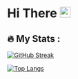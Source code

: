 # Hi There <img src="https://media.giphy.com/media/hvRJCLFzcasrR4ia7z/giphy.gif" width="25px">


## :fire: My Stats :

[![GitHub Streak](https://github-readme-streak-stats.herokuapp.com?user=LeonWandruschka&theme=gruvbox_duo&hide_border=true&mode=weekly)](https://git.io/streak-stats)

[![Top Langs](https://github-readme-stats.vercel.app/api/top-langs/?LeonWandruschka&layout=compact&theme=vision-friendly-dark)](https://github.com/anuraghazra/github-readme-stats)

